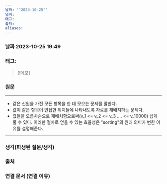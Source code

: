```yaml
---
날짜: '"2023-10-25"'
넘버: 
태그: 
출처: 
aliases:
---
```

### 날짜  2023-10-25 19:49

### 태그:

>[!메모]
>

### 원문
---

- 같은 신원을 가진 모든 항목을 한 데 모으는 문제를 말한다.
- 값이 같은 항목이 인접한 위치들에 나타내도록 자료를 재배치하는 문제다.
- 값들을 오름차순으로 재배치함으로써(v_1 <= v_2 <= v_3 .... <= v_10000) 쉽게 풀 수 있다. 이러한 절차로 얻을 수 있는 효율성은 "sorting"의 원래 의미가 변한 이유를 설명해준다.

---
### 생각(파생된 질문/생각)

### 출처

### 연결 문서 (연결 이유)

